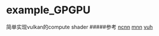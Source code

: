 # example_GPGPU 
简单实现vulkan的compute shader
#####参考
[ncnn](https://github.com/Tencent/ncnn)
[mnn](https://github.com/alibaba/MNN)
[vuh](https://github.com/Glavnokoman/vuh)
